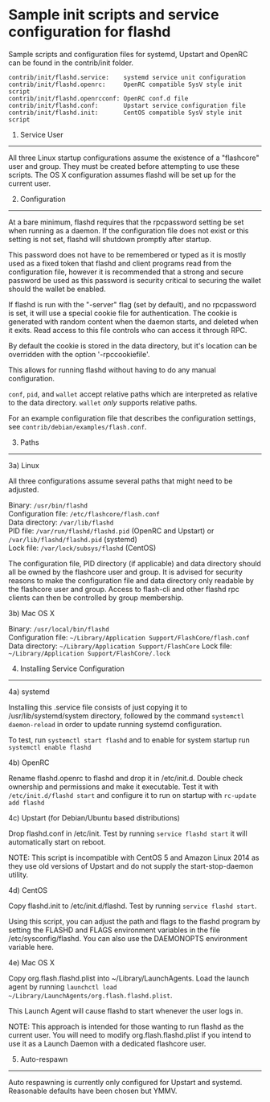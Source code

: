 Sample init scripts and service configuration for flashd
==========================================================

Sample scripts and configuration files for systemd, Upstart and OpenRC
can be found in the contrib/init folder.

    contrib/init/flashd.service:    systemd service unit configuration
    contrib/init/flashd.openrc:     OpenRC compatible SysV style init script
    contrib/init/flashd.openrcconf: OpenRC conf.d file
    contrib/init/flashd.conf:       Upstart service configuration file
    contrib/init/flashd.init:       CentOS compatible SysV style init script

1. Service User
---------------------------------

All three Linux startup configurations assume the existence of a "flashcore" user
and group.  They must be created before attempting to use these scripts.
The OS X configuration assumes flashd will be set up for the current user.

2. Configuration
---------------------------------

At a bare minimum, flashd requires that the rpcpassword setting be set
when running as a daemon.  If the configuration file does not exist or this
setting is not set, flashd will shutdown promptly after startup.

This password does not have to be remembered or typed as it is mostly used
as a fixed token that flashd and client programs read from the configuration
file, however it is recommended that a strong and secure password be used
as this password is security critical to securing the wallet should the
wallet be enabled.

If flashd is run with the "-server" flag (set by default), and no rpcpassword is set,
it will use a special cookie file for authentication. The cookie is generated with random
content when the daemon starts, and deleted when it exits. Read access to this file
controls who can access it through RPC.

By default the cookie is stored in the data directory, but it's location can be overridden
with the option '-rpccookiefile'.

This allows for running flashd without having to do any manual configuration.

`conf`, `pid`, and `wallet` accept relative paths which are interpreted as
relative to the data directory. `wallet` *only* supports relative paths.

For an example configuration file that describes the configuration settings,
see `contrib/debian/examples/flash.conf`.

3. Paths
---------------------------------

3a) Linux

All three configurations assume several paths that might need to be adjusted.

Binary:              `/usr/bin/flashd`  
Configuration file:  `/etc/flashcore/flash.conf`  
Data directory:      `/var/lib/flashd`  
PID file:            `/var/run/flashd/flashd.pid` (OpenRC and Upstart) or `/var/lib/flashd/flashd.pid` (systemd)  
Lock file:           `/var/lock/subsys/flashd` (CentOS)  

The configuration file, PID directory (if applicable) and data directory
should all be owned by the flashcore user and group.  It is advised for security
reasons to make the configuration file and data directory only readable by the
flashcore user and group.  Access to flash-cli and other flashd rpc clients
can then be controlled by group membership.

3b) Mac OS X

Binary:              `/usr/local/bin/flashd`  
Configuration file:  `~/Library/Application Support/FlashCore/flash.conf`  
Data directory:      `~/Library/Application Support/FlashCore`
Lock file:           `~/Library/Application Support/FlashCore/.lock`

4. Installing Service Configuration
-----------------------------------

4a) systemd

Installing this .service file consists of just copying it to
/usr/lib/systemd/system directory, followed by the command
`systemctl daemon-reload` in order to update running systemd configuration.

To test, run `systemctl start flashd` and to enable for system startup run
`systemctl enable flashd`

4b) OpenRC

Rename flashd.openrc to flashd and drop it in /etc/init.d.  Double
check ownership and permissions and make it executable.  Test it with
`/etc/init.d/flashd start` and configure it to run on startup with
`rc-update add flashd`

4c) Upstart (for Debian/Ubuntu based distributions)

Drop flashd.conf in /etc/init.  Test by running `service flashd start`
it will automatically start on reboot.

NOTE: This script is incompatible with CentOS 5 and Amazon Linux 2014 as they
use old versions of Upstart and do not supply the start-stop-daemon utility.

4d) CentOS

Copy flashd.init to /etc/init.d/flashd. Test by running `service flashd start`.

Using this script, you can adjust the path and flags to the flashd program by
setting the FLASHD and FLAGS environment variables in the file
/etc/sysconfig/flashd. You can also use the DAEMONOPTS environment variable here.

4e) Mac OS X

Copy org.flash.flashd.plist into ~/Library/LaunchAgents. Load the launch agent by
running `launchctl load ~/Library/LaunchAgents/org.flash.flashd.plist`.

This Launch Agent will cause flashd to start whenever the user logs in.

NOTE: This approach is intended for those wanting to run flashd as the current user.
You will need to modify org.flash.flashd.plist if you intend to use it as a
Launch Daemon with a dedicated flashcore user.

5. Auto-respawn
-----------------------------------

Auto respawning is currently only configured for Upstart and systemd.
Reasonable defaults have been chosen but YMMV.
